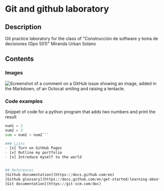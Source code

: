 # Git and github laboratory

## Description
Git practice laboratory for the class of "Construcción de software y toma de decisiones (Gpo 501)"
Miranda Urban Solano

## Contents
### Images
![Screenshot of a comment on a GitHub issue showing an image, added in the Markdown, 
of an Octocat smiling and raising a tentacle.](https://myoctocat.com/assets/images/base-octocat.svg)

### Code examples
Snippet of code for a python program that adds two numbers and print the result
```python 
num1 = 2
num2 = 3
sum = num1 + num2```

### Lists
- [x] Turn on GitHub Pages
- [x] Outline my portfolio
- [x] Introduce myself to the world


## References
[Github documentation](https://docs.github.com/en)
[Github glossary](https://docs.github.com/en/get-started/learning-about-github/github-glossary)
[Git documentation](https://git-scm.com/doc)
